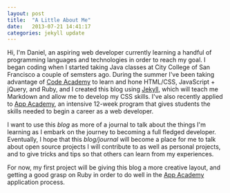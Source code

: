 ```yaml
---
layout: post
title:  "A Little About Me"
date:   2013-07-21 14:41:17
categories: jekyll update
---
```


Hi, I'm Daniel, an aspiring web developer currently learning a handful of programming languages and technologies in order to reach my goal. 
I began coding when I started taking Java classes at City College of San Francisco a couple of semsters ago. 
During the summer I've been taking advantage of [Code Academy][codeacademy] to learn and hone HTML/CSS, JavaScript + jQuery, and Ruby, and I created this blog using [Jekyll][jekyll], which will teach me Markdown and allow me to develop my CSS skills. 
I've also recently applied to [App Academy][appacademy], an intensive 12-week program that gives students the skills needed to begin a career as a web developer. 

I want to use this _blog_ as more of a journal to talk about the things I'm learning as I embark on the journey to becoming a full fledged developer.
Eventually, I hope that this _blog/journal_ will become a place for me to talk about open source projects I will contribute to as well as personal projects, and to give tricks and tips so that others can learn from my experiences. 

For now, my first project will be giving this blog a more creative layout, and getting a good grasp on Ruby in order to do well in the [App Academy][appacademy] application process.



[appacademy]: http://www.appacademy.io/#p-home
[codeacademy]: http://www.codecademy.com/
[jekyll]:    http://jekyllrb.com
